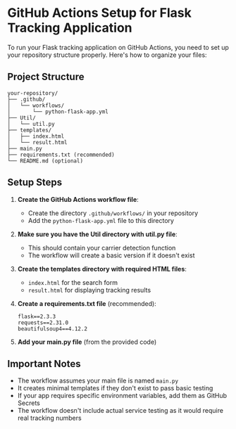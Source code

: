 # GitHub Actions Setup for Flask Tracking Application

To run your Flask tracking application on GitHub Actions, you need to set up your repository structure properly. Here's how to organize your files:

## Project Structure

```
your-repository/
├── .github/
│   └── workflows/
│       └── python-flask-app.yml
├── Util/
│   └── util.py
├── templates/
│   ├── index.html
│   └── result.html
├── main.py
├── requirements.txt (recommended)
└── README.md (optional)
```

## Setup Steps

1. **Create the GitHub Actions workflow file**:
   - Create the directory `.github/workflows/` in your repository
   - Add the `python-flask-app.yml` file to this directory

2. **Make sure you have the Util directory with util.py file**:
   - This should contain your carrier detection function
   - The workflow will create a basic version if it doesn't exist

3. **Create the templates directory with required HTML files**:
   - `index.html` for the search form
   - `result.html` for displaying tracking results

4. **Create a requirements.txt file** (recommended):
   ```
   flask==2.3.3
   requests==2.31.0
   beautifulsoup4==4.12.2
   ```

5. **Add your main.py file** (from the provided code)

## Important Notes

- The workflow assumes your main file is named `main.py`
- It creates minimal templates if they don't exist to pass basic testing
- If your app requires specific environment variables, add them as GitHub Secrets
- The workflow doesn't include actual service testing as it would require real tracking numbers